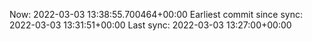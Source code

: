 Now: 2022-03-03 13:38:55.700464+00:00 Earliest commit since sync: 2022-03-03 13:31:51+00:00 Last sync: 2022-03-03 13:27:00+00:00
